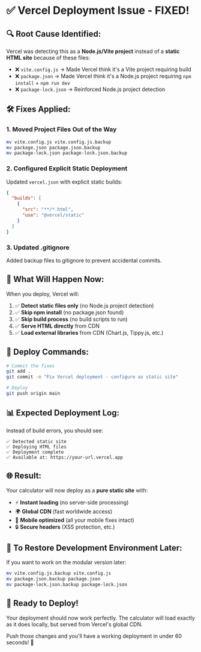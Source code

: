 # ✅ Vercel Deployment Issue - FIXED!

## 🔍 **Root Cause Identified:**

Vercel was detecting this as a **Node.js/Vite project** instead of a **static HTML site** because of these files:

- ❌ `vite.config.js` → Made Vercel think it's a Vite project requiring build
- ❌ `package.json` → Made Vercel think it's a Node.js project requiring `npm install` + `npm run dev`
- ❌ `package-lock.json` → Reinforced Node.js project detection

## 🛠️ **Fixes Applied:**

### 1. **Moved Project Files Out of the Way**
```bash
mv vite.config.js vite.config.js.backup
mv package.json package.json.backup  
mv package-lock.json package-lock.json.backup
```

### 2. **Configured Explicit Static Deployment**
Updated `vercel.json` with explicit static builds:
```json
{
  "builds": [
    {
      "src": "**/*.html",
      "use": "@vercel/static"
    }
  ]
}
```

### 3. **Updated .gitignore**
Added backup files to gitignore to prevent accidental commits.

## 🎯 **What Will Happen Now:**

When you deploy, Vercel will:

1. ✅ **Detect static files only** (no Node.js project detection)
2. ✅ **Skip npm install** (no package.json found)
3. ✅ **Skip build process** (no build scripts to run)
4. ✅ **Serve HTML directly** from CDN
5. ✅ **Load external libraries** from CDN (Chart.js, Tippy.js, etc.)

## 🚀 **Deploy Commands:**

```bash
# Commit the fixes
git add .
git commit -m "Fix Vercel deployment - configure as static site"

# Deploy
git push origin main
```

## 📊 **Expected Deployment Log:**

Instead of build errors, you should see:
```
✅ Detected static site
✅ Deploying HTML files  
✅ Deployment complete
✅ Available at: https://your-url.vercel.app
```

## 🌐 **Result:**

Your calculator will now deploy as a **pure static site** with:
- ⚡ **Instant loading** (no server-side processing)
- 🌍 **Global CDN** (fast worldwide access)  
- 📱 **Mobile optimized** (all your mobile fixes intact)
- 🔒 **Secure headers** (XSS protection, etc.)

## 🔄 **To Restore Development Environment Later:**

If you want to work on the modular version later:
```bash
mv vite.config.js.backup vite.config.js
mv package.json.backup package.json
mv package-lock.json.backup package-lock.json
```

## 🎉 **Ready to Deploy!**

Your deployment should now work perfectly. The calculator will load exactly as it does locally, but served from Vercel's global CDN.

Push those changes and you'll have a working deployment in under 60 seconds! 🚀 